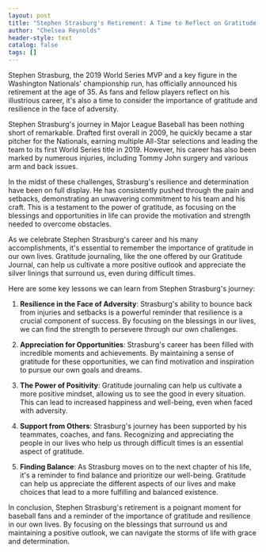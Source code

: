 ```yaml
---
layout: post
title: "Stephen Strasburg's Retirement: A Time to Reflect on Gratitude and Resilience"
author: "Chelsea Reynolds"
header-style: text
catalog: false
tags: []
---
```


Stephen Strasburg, the 2019 World Series MVP and a key figure in the Washington Nationals' championship run, has officially announced his retirement at the age of 35. As fans and fellow players reflect on his illustrious career, it's also a time to consider the importance of gratitude and resilience in the face of adversity.

Stephen Strasburg's journey in Major League Baseball has been nothing short of remarkable. Drafted first overall in 2009, he quickly became a star pitcher for the Nationals, earning multiple All-Star selections and leading the team to its first World Series title in 2019. However, his career has also been marked by numerous injuries, including Tommy John surgery and various arm and back issues.

In the midst of these challenges, Strasburg's resilience and determination have been on full display. He has consistently pushed through the pain and setbacks, demonstrating an unwavering commitment to his team and his craft. This is a testament to the power of gratitude, as focusing on the blessings and opportunities in life can provide the motivation and strength needed to overcome obstacles.

As we celebrate Stephen Strasburg's career and his many accomplishments, it's essential to remember the importance of gratitude in our own lives. Gratitude journaling, like the one offered by our Gratitude Journal, can help us cultivate a more positive outlook and appreciate the silver linings that surround us, even during difficult times.

Here are some key lessons we can learn from Stephen Strasburg's journey:

1. **Resilience in the Face of Adversity**: Strasburg's ability to bounce back from injuries and setbacks is a powerful reminder that resilience is a crucial component of success. By focusing on the blessings in our lives, we can find the strength to persevere through our own challenges.

2. **Appreciation for Opportunities**: Strasburg's career has been filled with incredible moments and achievements. By maintaining a sense of gratitude for these opportunities, we can find motivation and inspiration to pursue our own goals and dreams.

3. **The Power of Positivity**: Gratitude journaling can help us cultivate a more positive mindset, allowing us to see the good in every situation. This can lead to increased happiness and well-being, even when faced with adversity.

4. **Support from Others**: Strasburg's journey has been supported by his teammates, coaches, and fans. Recognizing and appreciating the people in our lives who help us through difficult times is an essential aspect of gratitude.

5. **Finding Balance**: As Strasburg moves on to the next chapter of his life, it's a reminder to find balance and prioritize our well-being. Gratitude can help us appreciate the different aspects of our lives and make choices that lead to a more fulfilling and balanced existence.

In conclusion, Stephen Strasburg's retirement is a poignant moment for baseball fans and a reminder of the importance of gratitude and resilience in our own lives. By focusing on the blessings that surround us and maintaining a positive outlook, we can navigate the storms of life with grace and determination.